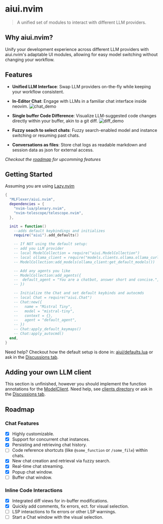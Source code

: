# aiui.nvim
> A unified set of modules to interact with different LLM providers.

## Why aiui.nvim?
Unify your development experience across different LLM providers with aiui.nvim's adaptable UI modules, allowing for easy model switching without changing your workflow.

## Features

- **Unified LLM Interface**: Swap LLM providers on-the-fly while keeping your workflow consistent.
- **In-Editor Chat**: Engage with LLMs in a familiar chat interface inside neovim.
  ![chat_demo](https://github.com/MLFlexer/aiui.nvim/assets/75012728/cf77ce24-ca48-491d-89b2-da4b8e79f82c)

- **Single buffer Code Difference**: Visualize LLM-suggested code changes directly within your buffer, akin to a git diff.
  ![diff_demo](https://github.com/MLFlexer/aiui.nvim/assets/75012728/52a57639-488f-409b-981b-cb8aea8b60ae)

- **Fuzzy seach to select chats**: Fuzzy search-enabled model and instance switching or resuming past chats.
- **Conversations as files**: Store chat logs as readable markdown and session data as json for external access.

*Checkout the [roadmap](#Roadmap) for upcomming features*

## Getting Started
Assuming you are using [Lazy.nvim](https://github.com/folke/lazy.nvim)
```lua
{
  "MLFlexer/aiui.nvim",
  dependencies = {
    "nvim-lua/plenary.nvim",
    "nvim-telescope/telescope.nvim",
  },

  init = function()
    --adds default keybindings and initializes
    require("aiui").add_defaults()

    -- If NOT using the default setup:
    -- add you LLM provider
    -- local ModelCollection = require("aiui.ModelCollection")
    -- local ollama_client = require("models.clients.ollama.ollama_curl")
    -- ModelCollection:add_models(ollama_client:get_default_models())

    -- Add any agents you like
    -- ModelCollection:add_agents({
    -- 	default_agent = "You are a chatbot, answer short and concise.",
    -- })

    -- Initialize the Chat and set default keybinds and autocmds
    -- local Chat = require("aiui.Chat")
    -- Chat:new({
    --   name = "Mistral Tiny",
    --   model = "mistral-tiny",
    --   context = {},
    --   agent = "default_agent",
    -- })
    -- Chat:apply_default_keymaps()
    -- Chat:apply_autocmd()
  end,
}
```

Need help? Checkout how the default setup is done in: [aiui/defaults.lua](https://github.com/MLFlexer/aiui.nvim/blob/main/lua/defaults.lua) or ask in the [Discussions tab](https://github.com/MLFlexer/aiui.nvim/discussions).

## Adding your own LLM client
This section is unfinished, however you should implement the function annotations for the [ModelClient](https://github.com/MLFlexer/aiui.nvim/blob/main/lua/models/clients/ModelClient.lua). Need help, see [clients directory](https://github.com/MLFlexer/aiui.nvim/tree/main/lua/models/clients) or ask in the [Discussions tab](https://github.com/MLFlexer/aiui.nvim/discussions).

## Roadmap

### Chat Features
- [x] Highly customizable.
- [x] Support for concurrent chat instances.
- [x] Persisting and retrieving chat history.
- [ ] Code reference shortcuts (like `@some_function` or `/some_file`) within chats.
- [x] New chat creation and retrieval via fuzzy search.
- [x] Real-time chat streaming.
- [x] Popup chat window.
- [ ] Buffer chat window.

### Inline Code Interactions
- [x] Integrated diff views for in-buffer modifications.
- [x] Quickly add comments, fix errors, ect. for visual selection.
- [ ] LSP interactions to fix errors or other LSP warnings.
- [ ] Start a Chat window with the visual selection.

